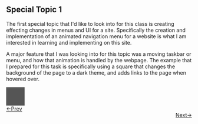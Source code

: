 ## Special Topic 1

The first special topic that I'd like to look into for this class is creating effecting changes in menus and UI for a site. Specifically the creation and implementation of an animated navigation menu for a website is what I am interested in learning and implementing on this site.


A major feature that I was looking into for this topic was a moving taskbar or menu, and how that animation is handled by the webpage. The example that I prepared for this task is specifically using a square that changes the background of the page to a dark theme, and adds links to the page when hovered over.

<style>
.square {
  height: 50px;
  width: 50px;
  background-color: #555;
  text-align: center;
}
.link
{
  visibility: hidden;
}
.square:hover{
  background-color: #000;

}
.link, .square:hover{
  visibility = visible;
  }
</style>

<div class ="square"></div>

<div class ="link"></div>

<div style="text-align: left"> <a href="/dp_4"> <-Prev </a> </div> <div style="text-align: right"> <a href="/st_2"> Next-> </a> </div>
